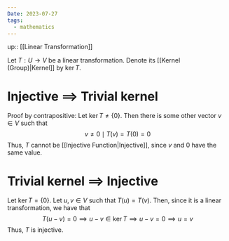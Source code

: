 ```yaml
---
Date: 2023-07-27
tags:
  - mathematics
---
```

up:: [[Linear Transformation]]

Let $T:U \to V$ be a linear transformation. Denote its [[Kernel (Group)|Kernel]] by $\ker T$.

# Injective $\implies$ Trivial kernel
Proof by contrapositive: Let $\ker T \neq \{0\}$. Then there is some other vector $v \in V$ such that
$$v \neq 0 \mid T(v) = T(0) = 0$$
Thus, $T$ cannot be [[Injective Function|Injective]], since $v$ and $0$ have the same value.

# Trivial kernel $\implies$ Injective
Let $\ker T = \{0\}$. Let $u, v \in V$ such that $T(u) = T(v)$. Then, since it is a linear transformation, we have that
$$T(u-v) = 0 \implies u-v \in \ker T \implies u-v = 0 \implies u = v$$
Thus, $T$ is injective. 
